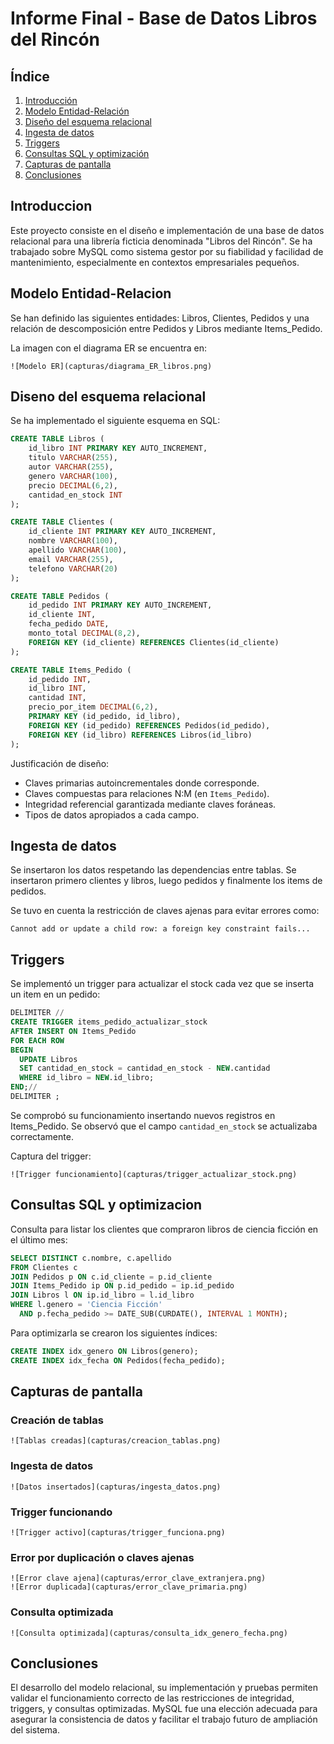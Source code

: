 # Informe Final - Base de Datos Libros del Rincón

## Índice

1. [Introducción](https://chatgpt.com/c/6810a049-8ed8-8013-b063-f7b7456af58a#introduccion)
2. [Modelo Entidad-Relación](https://chatgpt.com/c/6810a049-8ed8-8013-b063-f7b7456af58a#modelo-entidad-relacion)
3. [Diseño del esquema relacional](https://chatgpt.com/c/6810a049-8ed8-8013-b063-f7b7456af58a#diseno-del-esquema-relacional)
4. [Ingesta de datos](https://chatgpt.com/c/6810a049-8ed8-8013-b063-f7b7456af58a#ingesta-de-datos)
5. [Triggers](https://chatgpt.com/c/6810a049-8ed8-8013-b063-f7b7456af58a#triggers)
6. [Consultas SQL y optimización](https://chatgpt.com/c/6810a049-8ed8-8013-b063-f7b7456af58a#consultas-sql-y-optimizacion)
7. [Capturas de pantalla](https://chatgpt.com/c/6810a049-8ed8-8013-b063-f7b7456af58a#capturas-de-pantalla)
8. [Conclusiones](https://chatgpt.com/c/6810a049-8ed8-8013-b063-f7b7456af58a#conclusiones)

## Introduccion

Este proyecto consiste en el diseño e implementación de una base de datos relacional para una librería ficticia denominada "Libros del Rincón". Se ha trabajado sobre MySQL como sistema gestor por su fiabilidad y facilidad de mantenimiento, especialmente en contextos empresariales pequeños.

## Modelo Entidad-Relacion

Se han definido las siguientes entidades: Libros, Clientes, Pedidos y una relación de descomposición entre Pedidos y Libros mediante Items_Pedido.

La imagen con el diagrama ER se encuentra en:

```
![Modelo ER](capturas/diagrama_ER_libros.png)
```

## Diseno del esquema relacional

Se ha implementado el siguiente esquema en SQL:

```sql
CREATE TABLE Libros (
    id_libro INT PRIMARY KEY AUTO_INCREMENT,
    titulo VARCHAR(255),
    autor VARCHAR(255),
    genero VARCHAR(100),
    precio DECIMAL(6,2),
    cantidad_en_stock INT
);

CREATE TABLE Clientes (
    id_cliente INT PRIMARY KEY AUTO_INCREMENT,
    nombre VARCHAR(100),
    apellido VARCHAR(100),
    email VARCHAR(255),
    telefono VARCHAR(20)
);

CREATE TABLE Pedidos (
    id_pedido INT PRIMARY KEY AUTO_INCREMENT,
    id_cliente INT,
    fecha_pedido DATE,
    monto_total DECIMAL(8,2),
    FOREIGN KEY (id_cliente) REFERENCES Clientes(id_cliente)
);

CREATE TABLE Items_Pedido (
    id_pedido INT,
    id_libro INT,
    cantidad INT,
    precio_por_item DECIMAL(6,2),
    PRIMARY KEY (id_pedido, id_libro),
    FOREIGN KEY (id_pedido) REFERENCES Pedidos(id_pedido),
    FOREIGN KEY (id_libro) REFERENCES Libros(id_libro)
);
```

Justificación de diseño:

* Claves primarias autoincrementales donde corresponde.
* Claves compuestas para relaciones N:M (en `Items_Pedido`).
* Integridad referencial garantizada mediante claves foráneas.
* Tipos de datos apropiados a cada campo.

## Ingesta de datos

Se insertaron los datos respetando las dependencias entre tablas. Se insertaron primero clientes y libros, luego pedidos y finalmente los items de pedidos.

Se tuvo en cuenta la restricción de claves ajenas para evitar errores como:

```
Cannot add or update a child row: a foreign key constraint fails...
```

## Triggers

Se implementó un trigger para actualizar el stock cada vez que se inserta un item en un pedido:

```sql
DELIMITER //
CREATE TRIGGER items_pedido_actualizar_stock
AFTER INSERT ON Items_Pedido
FOR EACH ROW
BEGIN
  UPDATE Libros
  SET cantidad_en_stock = cantidad_en_stock - NEW.cantidad
  WHERE id_libro = NEW.id_libro;
END;//
DELIMITER ;
```

Se comprobó su funcionamiento insertando nuevos registros en Items_Pedido. Se observó que el campo `cantidad_en_stock` se actualizaba correctamente.

Captura del trigger:

```
![Trigger funcionamiento](capturas/trigger_actualizar_stock.png)
```

## Consultas SQL y optimizacion

Consulta para listar los clientes que compraron libros de ciencia ficción en el último mes:

```sql
SELECT DISTINCT c.nombre, c.apellido
FROM Clientes c
JOIN Pedidos p ON c.id_cliente = p.id_cliente
JOIN Items_Pedido ip ON p.id_pedido = ip.id_pedido
JOIN Libros l ON ip.id_libro = l.id_libro
WHERE l.genero = 'Ciencia Ficción'
  AND p.fecha_pedido >= DATE_SUB(CURDATE(), INTERVAL 1 MONTH);
```

Para optimizarla se crearon los siguientes índices:

```sql
CREATE INDEX idx_genero ON Libros(genero);
CREATE INDEX idx_fecha ON Pedidos(fecha_pedido);
```

## Capturas de pantalla

### Creación de tablas

```
![Tablas creadas](capturas/creacion_tablas.png)
```

### Ingesta de datos

```
![Datos insertados](capturas/ingesta_datos.png)
```

### Trigger funcionando

```
![Trigger activo](capturas/trigger_funciona.png)
```

### Error por duplicación o claves ajenas

```
![Error clave ajena](capturas/error_clave_extranjera.png)
![Error duplicada](capturas/error_clave_primaria.png)
```

### Consulta optimizada

```
![Consulta optimizada](capturas/consulta_idx_genero_fecha.png)
```

## Conclusiones

El desarrollo del modelo relacional, su implementación y pruebas permiten validar el funcionamiento correcto de las restricciones de integridad, triggers, y consultas optimizadas. MySQL fue una elección adecuada para asegurar la consistencia de datos y facilitar el trabajo futuro de ampliación del sistema.
